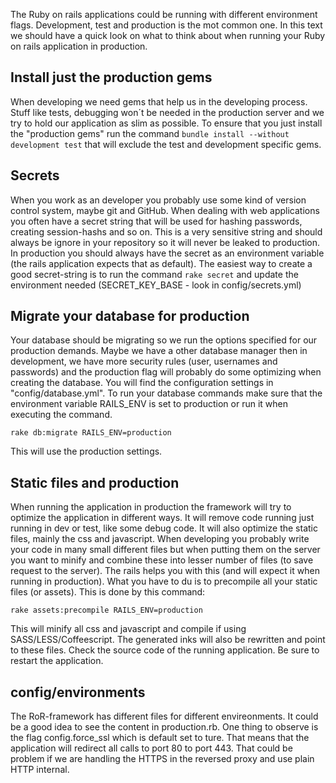 The Ruby on rails applications could be running with different environment flags. Development, test and production is the mot common one. In this text we should have a quick look on what to think about when running your Ruby on rails application in production.

## Install just the production gems
When developing we need gems that help us in the developing process. Stuff like tests, debugging won´t be needed in the production server and we try to hold our application as slim as possible. To ensure that you just install the "production gems" run the command `bundle install --without development test` that will exclude the test and development specific gems.

## Secrets
When you work as an developer you probably use some kind of version control system, maybe git and GitHub. When dealing with web applications you often have a secret string that will be used for hashing passwords, creating session-hashs and so on. This is a very sensitive string and should always be ignore in your repository so it will never be leaked to production. In production you should always have the secret as an environment variable (the rails application expects that as default). The easiest way to create a good secret-string is to run the command `rake secret` and update the environment needed (SECRET_KEY_BASE - look in config/secrets.yml)

## Migrate your database for production
Your database should be migrating so we run the options specified for our production demands. Maybe we have a other database manager then in development, we have more security rules (user, usernames and passwords) and the production flag will probably do some optimizing when creating the database. You will find the configuration settings in "config/database.yml". To run your database commands make sure that the environment variable RAILS_ENV is set to production or run it when executing the command.
```
rake db:migrate RAILS_ENV=production
```
This will use the production settings.

## Static files and production
When running the application in production the framework will try to optimize the application in different ways. It will remove code running just running in dev or test, like some debug code. It will also optimize the static files, mainly the css and javascript. When developing you probably write your code in many small different files but when putting them on the server you want to minify and combine these into lesser number of files (to save request to the server). The rails helps you with this (and will expect it when running in production). What you have to du is to precompile all your static files (or assets). This is done by this command:
```
rake assets:precompile RAILS_ENV=production
```
This will minify all css and javascript and compile if using SASS/LESS/Coffeescript. The generated inks will also be rewritten and point to these files. Check the source code of the running application. Be sure to restart the application.

## config/environments
The RoR-framework has different files for different envireonments. It could be a good idea to see the content in production.rb. One thing to observe is the flag config.force_ssl which is default set to ture. That means that the application will redirect all calls to port 80 to port 443. That could be problem if we are handling the HTTPS in the reversed proxy and use plain HTTP internal. 
